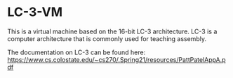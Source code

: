# LC-3-VM

This is a virtual machine based on the 16-bit LC-3 architecture. LC-3 is a computer architecture that is commonly used for teaching assembly.

The documentation on LC-3 can be found here: https://www.cs.colostate.edu/~cs270/.Spring21/resources/PattPatelAppA.pdf
